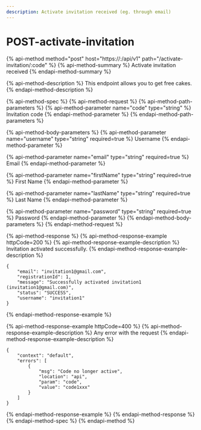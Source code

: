```yaml
---
description: Activate invitation received (eg. through email)
---
```


# POST-activate-invitation

{% api-method method="post" host="https://<host>:<port>/api/v1" path="/activate-invitation/:code" %}
{% api-method-summary %}
Activate invitation received
{% endapi-method-summary %}

{% api-method-description %}
This endpoint allows you to get free cakes.
{% endapi-method-description %}

{% api-method-spec %}
{% api-method-request %}
{% api-method-path-parameters %}
{% api-method-parameter name="code" type="string" %}
Invitation code
{% endapi-method-parameter %}
{% endapi-method-path-parameters %}

{% api-method-body-parameters %}
{% api-method-parameter name="username" type="string" required=true %}
Username
{% endapi-method-parameter %}

{% api-method-parameter name="email" type="string" required=true %}
Email
{% endapi-method-parameter %}

{% api-method-parameter name="firstName" type="string" required=true %}
First Name
{% endapi-method-parameter %}

{% api-method-parameter name="lastName" type="string" required=true %}
Last Name
{% endapi-method-parameter %}

{% api-method-parameter name="password" type="string" required=true %}
Password
{% endapi-method-parameter %}
{% endapi-method-body-parameters %}
{% endapi-method-request %}

{% api-method-response %}
{% api-method-response-example httpCode=200 %}
{% api-method-response-example-description %}
Invitation activated successfully.
{% endapi-method-response-example-description %}

```
{
    "email": "invitation1@gmail.com",
    "registrationId": 1,
    "message": "Successfully activated invitation1 (invitation1@gmail.com)",
    "status": "SUCCESS",
    "username": "invitation1"
}
```
{% endapi-method-response-example %}

{% api-method-response-example httpCode=400 %}
{% api-method-response-example-description %}
Any error with the request
{% endapi-method-response-example-description %}

```
{
    "context": "default",
    "errors": [
        {
            "msg": "Code no longer active",
            "location": "api",
            "param": "code",
            "value": "code1xxx"
        }
    ]
}
```
{% endapi-method-response-example %}
{% endapi-method-response %}
{% endapi-method-spec %}
{% endapi-method %}



